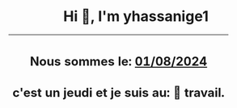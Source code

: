<h1 align='center'>Hi 👋, I'm yhassanige1</h1>
<div align='center'>

|<h2 align='center'>Nous sommes le: <u>01/08/2024</u></h2><h2 align='center'>c'est un jeudi et je suis au: 🏢 travail.</h2>|
|---
</div>